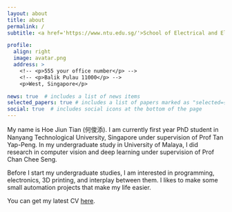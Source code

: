 ```yaml
---
layout: about
title: about
permalink: /
subtitle: <a href='https://www.ntu.edu.sg/'>School of Electrical and Electronic Engineering, NTU</a>. jiuntian@gmail.com - jiuntian001@e.ntu.edu.sg #  <a href='https://www.um.edu.my/'>Uni. of Malaya</a>

profile:
  align: right
  image: avatar.png
  address: >
    <!-- <p>555 your office number</p> -->
    <!-- <p>Balik Pulau 11000</p> -->
    <p>West, Singapore</p>

news: true  # includes a list of news items
selected_papers: true # includes a list of papers marked as "selected={true}"
social: true  # includes social icons at the bottom of the page
---
```


My name is Hoe Jiun Tian (何俊添). I am currently first year PhD student in Nanyang Technological University, Singapore under supervision of Prof Tan Yap-Peng. In my undergraduate study in University of Malaya, I did research in computer vision and deep learning under supervision of Prof Chan Chee Seng.

Before I start my undergraduate studies, I am interested in programming, electronics, 3D printing, and interplay between them. I likes to make some small automation projects that make my life easier.

You can get my latest CV <a href="/assets/pdf/cv.pdf">here</a>.